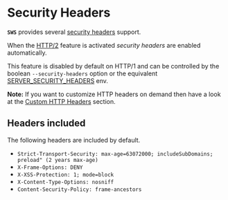 # Security Headers

**`SWS`** provides several [security headers](https://web.dev/security-headers/) support.

When the [HTTP/2](../features/http2-tls.md) feature is activated *security headers* are enabled automatically.

This feature is disabled by default on HTTP/1 and can be controlled by the boolean `--security-headers` option or the equivalent [SERVER_SECURITY_HEADERS](./../configuration/environment-variables.md#server_security_headers) env.

**Note:** If you want to customize HTTP headers on demand then have a look at the [Custom HTTP Headers](custom-http-headers.md) section.

## Headers included

The following headers are included by default.

- `Strict-Transport-Security: max-age=63072000; includeSubDomains; preload" (2 years max-age)`
- `X-Frame-Options: DENY`
- `X-XSS-Protection: 1; mode=block`
- `X-Content-Type-Options: nosniff`
- `Content-Security-Policy: frame-ancestors`
